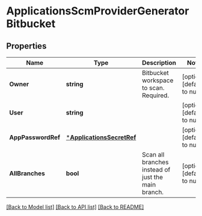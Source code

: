 # ApplicationsScmProviderGeneratorBitbucket

## Properties
Name | Type | Description | Notes
------------ | ------------- | ------------- | -------------
**Owner** | **string** | Bitbucket workspace to scan. Required. | [optional] [default to null]
**User** | **string** |  | [optional] [default to null]
**AppPasswordRef** | [***ApplicationsSecretRef**](applicationsSecretRef.md) |  | [optional] [default to null]
**AllBranches** | **bool** | Scan all branches instead of just the main branch. | [optional] [default to null]

[[Back to Model list]](../README.md#documentation-for-models) [[Back to API list]](../README.md#documentation-for-api-endpoints) [[Back to README]](../README.md)

